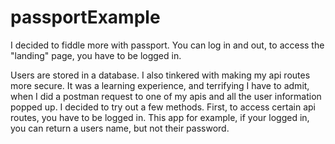 # passportExample

I decided to fiddle more with passport. You can log in and out, to access the "landing" page, you have to be logged in. 

Users are stored in a database. I also tinkered with making my api routes more secure. It was a learning experience, and terrifying I have to admit, when I did
a postman request to one of my apis and all the user information popped up. I decided to try out a few methods. First, to access certain api routes, you have to be
logged in. This app for example, if your logged in, you can return a users name, but not their password. 